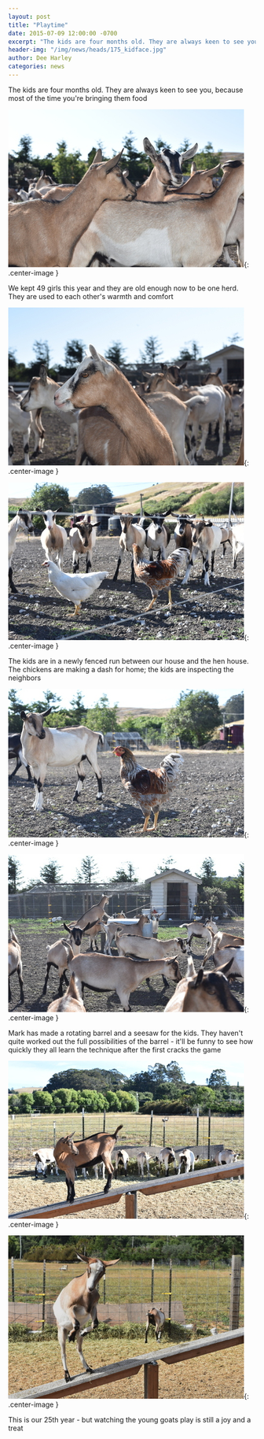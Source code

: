 ```yaml
---
layout: post
title: "Playtime"
date: 2015-07-09 12:00:00 -0700
excerpt: "The kids are four months old. They are always keen to see you, because most of the time ..."
header-img: "/img/news/heads/175_kidface.jpg"
author: Dee Harley
categories: news
---
```

The kids are four months old. They are always keen to see you, because
most of the time you're bringing them food

![image](/img/news/175_kidsclose.jpg){: .center-image }

We kept 49 girls this year and they are old enough now to be one herd.
They are used to each other's warmth and comfort

![image](/img/news/175_kidsclose2.jpg){: .center-image }

![image](/img/news/175_kidshens.jpg){: .center-image }

The kids are in a newly fenced run between our house and the hen
house. The chickens are making a dash for home; the kids are
inspecting the neighbors

![image](/img/news/175_kidshens2.jpg){: .center-image }



![image](/img/news/175_kidsbarrel.jpg){: .center-image }

Mark has made a rotating barrel and a seesaw for the kids. They
haven't quite worked out the full possibilities of the barrel - it'll
be funny to see how quickly they all learn the technique after the
first cracks the game

![image](/img/news/175_kidseesaw.jpg){: .center-image }

![image](/img/news/175_seesaw2.jpg){: .center-image }

This is our 25th year - but watching the young goats play is still a
joy and a treat

